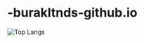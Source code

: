 # -burakltnds-github.io
![Top Langs](https://github-readme-stats.vercel.app/api/top-langs/?username=YOUR_USERNAME&layout=compact&theme=radical)
